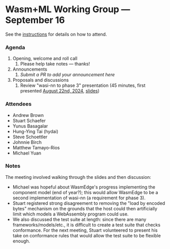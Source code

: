 # Wasm+ML Working Group &mdash; September 16

See the [instructions](../README.md) for details on how to attend.

### Agenda

1. Opening, welcome and roll call
    1. Please help take notes &mdash; thanks!
1. Announcements
    1. _Submit a PR to add your announcement here_
1. Proposals and discussions
    1. Review "wasi-nn to phase 3" presentation (45 minutes, first presented [August 22nd, 2024],
       [slides])

[August 22nd, 2024]: https://github.com/WebAssembly/meetings/blob/main/wasi/2024/WASI-08-22.md
[slides]: ./ML-09-30-ab-slides.pdf

### Attendees

- Andrew Brown
- Stuart Schaefer
- Yunus Basagalar
- Hung-Ying Tai (hydai)
- Steve Schoettler
- Johnnie Birch
- Matthew Tamayo-Rios
- Michael Yuan

### Notes

The meeting involved walking through the slides and then discussion:
- Michael was hopeful about WasmEdge's progress implementing the component model (end of year?);
  this would allow WasmEdge to be a second implementation of wasi-nn (a requirement for phase 3).
- Stuart registered strong disagreement to removing the "load by encoded bytes" mechanism on the
  grounds that the host could then artificially limit which models a WebAssembly program could use.
- We also discussed the test suite at length: since there are many frameworks/models/etc., it is
  difficult to create a test suite that checks conformance. For the next meeting, Stuart volunteered
  to present his take on conformance rules that would allow the test suite to be flexible enough.
